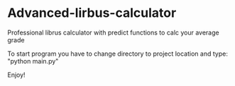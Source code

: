 # Advanced-lirbus-calculator
 
 Professional librus calculator with predict functions to calc your average grade
 
 To start program you have to change directory to project location and type: "python main.py"
 
 Enjoy!
